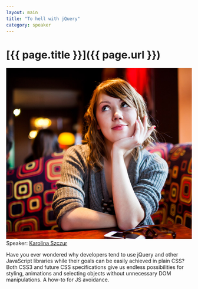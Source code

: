 ```yaml
---
layout: main
title: "To hell with jQuery"
category: speaker
---
```


# [{{ page.title }}]({{ page.url }})

<a href="https://twitter.com/karolinaszczur"><img src="/images/karolina-szczur.jpeg" class="speaker" alt="Karolina Szczur"></a>
Speaker: <a href="https://twitter.com/karolinaszczur">Karolina Szczur</a>

Have you ever wondered why developers tend to use jQuery and other JavaScript libraries while their goals can be easily achieved in plain CSS? Both CSS3 and future CSS specifications give us endless possibilities for styling, animations and selecting objects without unnecessary DOM manipulations. A how-to for JS avoidance.
